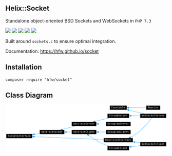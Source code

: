 Helix::Socket
-------------

Standalone object-oriented BSD Sockets and WebSockets in `PHP 7.3`

[![](https://img.shields.io/badge/PHP-~7.3-666999)](https://www.php.net)
[![](https://img.shields.io/badge/packagist-a50)](https://packagist.org/packages/hfw/socket)
[![](https://img.shields.io/badge/license-MIT-black)](LICENSE.txt)
[![](https://scrutinizer-ci.com/g/hfw/socket/badges/quality-score.png?b=master)](https://scrutinizer-ci.com/g/hfw/socket)
[![](https://scrutinizer-ci.com/g/hfw/socket/badges/build.png?b=master)](https://scrutinizer-ci.com/g/hfw/socket)

Built around `sockets.c` to ensure optimal integration.

Documentation: https://hfw.github.io/socket

Installation
------------

```
composer require "hfw/socket"
```

Class Diagram
-------------

[![](classes.png)](https://hfw.github.io/socket/inherits.html)
